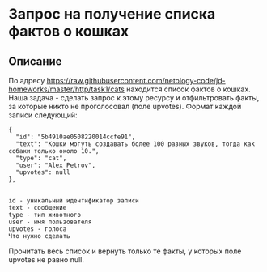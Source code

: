 # Запрос на получение списка фактов о кошках
## Описание
По адресу https://raw.githubusercontent.com/netology-code/jd-homeworks/master/http/task1/cats находится список фактов о кошках. Наша задача - сделать запрос к этому ресурсу и отфильтровать факты, за которые никто не проголосовал (поле upvotes). Формат каждой записи следующий:

    {
      "id": "5b4910ae0508220014ccfe91",
      "text": "Кошки могуть создавать более 100 разных звуков, тогда как собаки только около 10.",
      "type": "cat",
      "user": "Alex Petrov",
      "upvotes": null
    },
 

    id - уникальный идентификатор записи
    text - сообщение
    type - тип животного
    user - имя пользователя
    upvotes - голоса
    Что нужно сделать

Прочитать весь список и вернуть только те факты, у которых поле upvotes не равно null.
